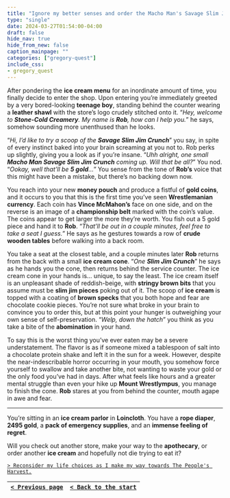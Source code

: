 ```yaml
---
title: "Ignore my better senses and order the Macho Man's Savage Slim Jim Crunch."
type: "single"
date: 2024-03-27T01:54:00-04:00
draft: false
hide_nav: true
hide_from_new: false
caption_mainpage: ""
categories: ["gregory-quest"]
include_css:
- gregory_quest
---
```


After pondering the **ice cream menu** for an inordinate amount of time, you finally decide to enter the shop. Upon entering you’re immediately greeted by a very bored-looking **teenage boy**, standing behind the counter wearing a **leather shawl** with the store’s logo crudely stitched onto it. “*Hey, welcome to **Stone-Cold Creamery**. My name is **Rob**, how can I help you.*” he says, somehow sounding more unenthused than he looks.

“*Hi, I’d like to try a scoop of the **Savage Slim Jim Crunch***” you say, in spite of every instinct baked into your brain screaming at you not to. Rob perks up slightly, giving you a look as if you’re insane. “*Uhh alright, one small **Macho Man Savage Slim Jim Crunch** coming up. Will that be all?*” You nod. “*Ookay, well that’ll be **5 gold**…*” You sense from the tone of **Rob’s** voice that this might have been a mistake, but there’s no backing down now.

You reach into your new **money pouch** and produce a fistful of **gold coins**, and it occurs to you that this is the first time you’ve seen **Wrestlemanian currency**. Each coin has **Vince McMahon’s** face on one side, and on the reverse is an image of a **championship belt** marked with the coin’s value. The coins appear to get larger the more they’re worth. You fish out a 5 gold piece and hand it to **Rob**. “*That’ll be out in a couple minutes, feel free to take a seat I guess.*” He says as he gestures towards a row of **crude wooden tables** before walking into a back room.

You take a seat at the closest table, and a couple minutes later **Rob** returns from the back with a small **ice cream cone**. “*One **Slim Jim Crunch***” he says as he hands you the cone, then returns behind the service counter. 
The ice cream cone in your hands is… unique, to say the least. The ice cream itself is an unpleasant shade of reddish-beige, with **stringy brown bits** that you assume must be **slim jim pieces** poking out of it. The scoop of **ice cream** is topped with a coating of **brown specks** that you both hope and fear are chocolate cookie pieces. You’re not sure what broke in your brain to convince you to order this, but at this point your hunger is outweighing your own sense of self-preservation. “*Welp, down the hatch*” you think as you take a bite of the **abomination** in your hand.

To say this is the worst thing you’ve ever eaten may be a severe understatement. The flavor is as if someone mixed a tablespoon of salt into a chocolate protein shake and left it in the sun for a week. However, despite the near-indescribable horror occurring in your mouth, you somehow force yourself to swallow and take another bite, not wanting to waste your gold or the only food you’ve had in days. After what feels like hours and a greater mental struggle than even your hike up **Mount Wrestlympus**, you manage to finish the cone. **Rob** stares at you from behind the counter, mouth agape in awe and fear.

----

You’re sitting in an **ice cream parlor** in **Loincloth**. You have a **rope diaper**, **2495 gold**, a **pack of emergency supplies**, and an **immense feeling of regret**.

Will you check out another store, make your way to the **apothecary**, or order another **ice cream** and hopefully not die trying to eat it? 

[``> Reconsider my life choices as I make my way towards The People's Harvest.``](../82)

|[``< Previous page``](../80)|[``< Back to the start``](../)|
|---|---|